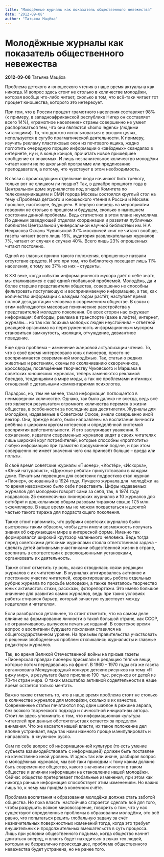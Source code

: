 ```yaml
---
title: "Молодёжные журналы как показатель общественного невежества"
date: "2012-09-08"
author: "Татьяна Мацёха"
---
```


# Молодёжные журналы как показатель общественного невежества

**2012-09-08** Татьяна Мацёха

Проблема детского и юношеского чтения в наше время актуальна как никогда. И вопрос здесь стоит не столько в количестве молодёжи, которая вообще что-либо читает, сколько в том, что всё-таки читает тот процент юношества, которого это интересует.

При том, что в России процент грамотного населения составляет 98% (к примеру, в западноафриканской республике Нигер он составляет всего 14%), «грамотное население» страны совершенно не умеет распоряжаться тем, что они являются «homo legens» (людьми читающими). То, что должно использоваться в высших целях, используется в сугубо прагматической деятельности. К примеру, изучить рекламу пластиковых окон из почтового ящика, жадно поглотить очередную порцию информации о «звёздных» скандалах в интернете, ну и, в конце концов, прочитать новое пришедшее сообщение от знакомых. И лишь незначительное количество молодёжи читает книги не по школьной программе или предписанию преподавателя, а потому, что чувствует в этом необходимость.

В связи с происходящим отдельные люди начинают бить тревогу, только вот не слишком ли поздно? Так, в декабре прошлого года в Центральном доме журналистов под эгидой Комитета по телекоммуникациям и СМИ города Москвы состоялся круглый стол на тему «Проблема детского и юношеского чтения в России и Москве: прошлое, настоящее, будущее». В первую очередь на мероприятии говорили не столько о прошлом и будущем, сколько о нынешнем состоянии данной проблемы. Ведь статистика в этом плане неумолима. По данным заведующей отделом координации и развития публичных библиотек Центральной универсальной научной библиотеки им. Н.А Некрасова Оксаны Чувильской 37% москвичей книг не читают вообще, газеты читают всего лишь 16%, аудитория развлекательных журналов 7%, читают от случая к случаю 40%. Всего лишь 23% опрошенных читают постоянно.

Одной из главных причин такого положения, опрошенные назвали отсутствие средств. И это при том, что библиотеку посещает лишь 11% населения, к тому же 37% из них – студенты.

В ХХI веке, когда избыток информационного мусора даёт о себе знать, мы сталкиваемся с ещё одной глобальной проблемой. Молодёжь, да и более старшие представители общества, совершенно не способны фильтровать поступающую и воспринимаемую информацию, а так, как количество информации с каждым годом растёт, наступает время полной дезодаптации человека в современном обществе. В связи с этим наблюдаются массовые психические расстройства у представителей молодого поколения. Со всех сторон нас окружает информация: бигборды, реклама в транспорте (даже в лифте), интернет, журналы... но так как психика молодых людей неустойчива – ответной реакцией организма на перегруженность информационным мусором становиться замкнутость, изоляция, отчуждение, девиантное поведение.

Ещё одна проблема – изменение жанровой актуализации чтения. То, что в своё время интересовало юных пионеров, просто не воспринимается современной молодёжью. Так, статьи о редких животных и растениях, схемы по сколачиванию скворечников, кроссворды, посвящённые творчеству Чуковского и Маршака в советских юношеских журналах, теперь заменяются рекламой брендов, тенденциями в мире моды, а так же проблемами интимных отношений с детальными комментариями психологов.

Парадокс, но, тем не менее, такая информация поглощается в неимоверном количестве. Однако, так было далеко не всегда, ведь всё это является результатом огромного количества перемен в жизни общества, в особенности за последние два десятилетия. Журналы для молодёжи, издаваемые в Советском Союзе, имели совершенно иной вектор. Они, прежде всего, были направлены на воспитание личности ребёнка с широким кругом интересов и определённой системой восприятия действительности. И это заслуживает уважения. К сожалению, издатели современных журналов видят в своих читателях лишь широкий круг потребителей, которые способны «проглотить» любую информацию при грамотно продуманной подаче, и при этом совершенно не имеет значения чего она принесёт больше – вреда или пользы.

В своё время советские журналы «Пионер», «Костёр», «Искорка», «Юный натуралист», «Дружные ребята» присутствовали в каждом доме. Печатным первенцем для советских подростков стал журнал «Пионер», основанный в 1924 году. Лучшего журнала для  молодёжи на то время невозможно было себе представить. Цифры издаваемых журналов для молодежи говорят сами за себя, так, в 1974 году издавалось 25 ежемесячных пионерских журналов и 10 журналов для октябрят и дошкольников общим разовым тиражом свыше 17,5 млн. экземпляров. В наше время мы не можем похвастаться и десятой частью такого тиража для подрастающего поколения.

Также стоит напомнить, что рубрики советских журналов были выстроены таким образом, чтобы дети имели возможность получать знания об окружающем мире в интересной форме. Именно так формировался широкий кругозор маленького человека. Ведь тогда перед советскими детскими журналами стояла ответственная задача – сделать детей активными участниками общественной жизни в стране, воспитать в соответствии с революционными установками, организовать их деятельность.

Также стоит отметить ту роль, какая отводилась связи редакции журналов с их читателями. В журналах агитировалось активное и постоянное участие читателей, корректировалась робота отдельных рубрик журнала по просьбе молодежи, а также печаталось творчество юных активистов: стихи, рассказы, фоторепортажи. Это имело большое значение для развития самих журналов, ведь при таких условиях работы стирался барьер, который зачастую существует между издателем и читателем.

Если разобраться детальнее, то стоит отметить, что на самом деле влияние на формирование личности в такой большой стране, как СССР, не ограничивалось выпуском печатных изданий. В советское время вопрос о воспитании будущего поколения ставился на общегосударственном уровне. На призывы правительства участвовать в решении злободневных проблем откликались журналисты и главные редакторы журналов.

Так, во время Великой Отечественной войны на призыв газеты «Пионерская правда» пионеры присылали в редакцию тёплые вещи, которые потом передавались на фронт. В 1960 – 1970 годы эта же газета организовала Международный конкурс детских рисунков на тему «Я вижу мир», в результате было прислано 190  тыс. рисунков от детей из 70-ти стран мира. О таких масштабах активной содеятельности в наше время остается только мечтать.

Важно также отметить то, что в наше время проблема стоит не столько в количестве журналов для молодёжи, сколько в их качестве. Современные статьи печатаются под один шаблон в режиме аврала, без всякого творческого подхода и личностной инициативы автора. Стоит ли здесь упоминать о том, что информационная культура читателей при данных обстоятельствах остается за пределом внимания. Что же касается нашей власти, их такое положение дел вполне устраивает, ведь так нами намного проще манипулировать и направлять  в «нужное» русло.

Сам по себе вопрос об информационной культуре (то есть умение субъекта взаимодействовать с информацией) должен быть поставлен на качественно иной уровень. И здесь так или иначе, разбирая вопрос о молодёжных журналах, мы всё таки приходим к тому каким должно быть современное общество, какого значении личности в таком обществе и влиянии информации на становление нашей молодёжи. Сейчас общество претерпевает глобальные изменения, при этом как никогда раньше информация способствует этим изменениям. Но важно лишь то, к чему мы придём в конечном счёте.

Проблема воспитания и образования молодёжи должна стать заботой общества. Но пока власть  настойчиво старается сделать всё для того, чтобы разрушить всякое мировоззрение, говорить о том, что у нас существуют определенные проблемы в образовании молодёжи, это всё равно, что попытаться решить глобальную задачу за счёт незначительных поверхностных изменений тогда, когда это требует внушительных и продолжительных вмешательств в суть процесса. Лишь при условии общественного подъема, когда общество начнет двигаться вперед, и власть будет находиться в руках тех людей, которым не безразлично происходящее, проблема общественного невежества будет устранена, но не ранее того.